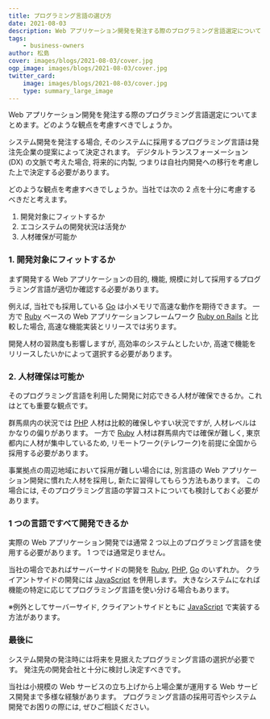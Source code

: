 ```yaml
---
title: プログラミング言語の選び方
date: 2021-08-03
description: Web アプリケーション開発を発注する際のプログラミング言語選定について
tags:
    - business-owners
author: 松島
cover: images/blogs/2021-08-03/cover.jpg
ogp_image: images/blogs/2021-08-03/cover.jpg
twitter_card:
    image: images/blogs/2021-08-03/cover.jpg
    type: summary_large_image
---
```


Web アプリケーション開発を発注する際のプログラミング言語選定についてまとめます。どのような観点を考慮すべきでしょうか。

<!--more-->

システム開発を発注する場合, そのシステムに採用するプログラミング言語は発注先企業の提案によって決定されます。
デジタルトランスフォーメーション (DX) の文脈で考えた場合, 将来的に内製, つまりは自社内開発への移行を考慮した上で決定する必要があります。

どのような観点を考慮すべきでしょうか。当社では次の 2 点を十分に考慮するべきだと考えます。

1. 開発対象にフィットするか
1. エコシステムの開発状況は活発か
1. 人材確保が可能か


### 1. 開発対象にフィットするか

まず開発する Web アプリケーションの目的, 機能, 規模に対して採用するプログラミング言語が適切か確認する必要があります。

例えば, 当社でも採用している [Go][go] は小メモリで高速な動作を期待できます。
一方で [Ruby][ruby] ベースの Web アプリケーションフレームワーク [Ruby on Rails][rails] と比較した場合, 高速な機能実装とリリースでは劣ります。

開発人材の習熟度も影響しますが, 高効率のシステムとしたいか, 高速で機能をリリースしたいかによって選択する必要があります。


### 2. 人材確保は可能か

そのプログラミング言語を利用した開発に対応できる人材が確保できるか。これはとても重要な観点です。

群馬県内の状況では [PHP][php] 人材は比較的確保しやすい状況ですが, 人材レベルはかなりの偏りがあります。
一方で [Ruby][ruby] 人材は群馬県内では確保が難しく, 東京都内に人材が集中しているため, リモートワーク(テレワーク)を前提に全国から採用する必要があります。

事業拠点の周辺地域において採用が難しい場合には, 別言語の Web アプリケーション開発に慣れた人材を採用し, 新たに習得してもらう方法もあります。
この場合には, そのプログラミング言語の学習コストについても検討しておく必要があります。


### 1 つの言語ですべて開発できるか

実際の Web アプリケーション開発では通常 2 つ以上のプログラミング言語を使用する必要があります。
1 つでは通常足りません。

当社の場合であればサーバーサイドの開発を [Ruby][ruby], [PHP][php], [Go][go] のいずれか。
クライアントサイドの開発には [JavaScript][js] を併用します。
大きなシステムになれば機能の特定に応じてプログラミング言語を使い分ける場合もあります。

※例外としてサーバーサイド, クライアントサイドともに [JavaScript][js] で実装する方法があります。

### 最後に

システム開発の発注時には将来を見据えたプログラミング言語の選択が必要です。
発注先の開発会社と十分に検討し決定すべきです。

当社は小規模の Web サービスの立ち上げから上場企業が運用する Web サービス開発まで多様な経験があります。
プログラミング言語の採用可否やシステム開発でお困りの際には, ぜひご相談ください。


[go]: https://golang.org/
[ruby]: https://www.ruby-lang.org/ja/
[rails]: https://rubyonrails.org/
[php]: https://www.php.net/
[js]: https://developer.mozilla.org/ja/docs/Web/JavaScript
